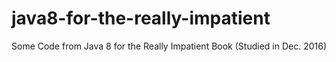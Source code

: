 # java8-for-the-really-impatient
Some Code from Java 8 for the Really Impatient Book
(Studied in Dec. 2016)
